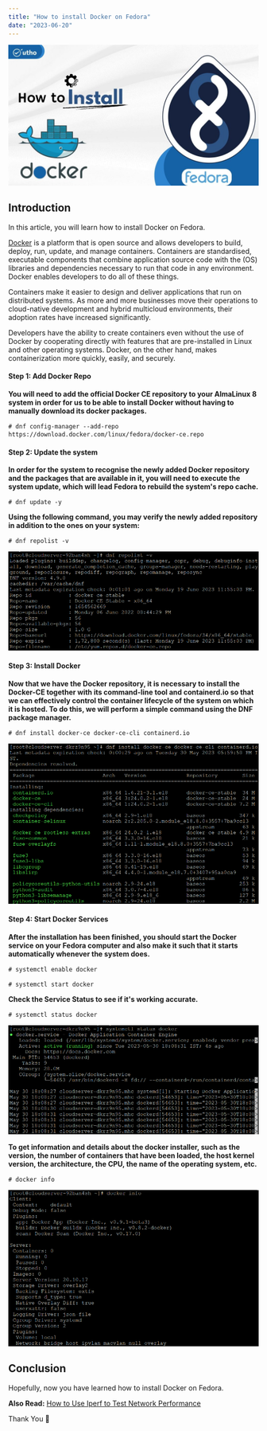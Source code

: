 ```yaml
---
title: "How to install Docker on Fedora"
date: "2023-06-20"
---
```


![How to install Docker on Fedora](images/How-to-install-Docker-on-Fedora-1024x576.jpg)

## Introduction

In this article, you will learn how to install Docker on Fedora.

[Docker](https://en.wikipedia.org/wiki/Docker_(software)) is a platform that is open source and allows developers to build, deploy, run, update, and manage containers. Containers are standardised, executable components that combine application source code with the (OS) libraries and dependencies necessary to run that code in any environment. Docker enables developers to do all of these things.

Containers make it easier to design and deliver applications that run on distributed systems. As more and more businesses move their operations to cloud-native development and hybrid multicloud environments, their adoption rates have increased significantly.

Developers have the ability to create containers even without the use of Docker by cooperating directly with features that are pre-installed in Linux and other operating systems. Docker, on the other hand, makes containerization more quickly, easily, and securely.

#### Step 1: Add Docker Repo

**You will need to add the official Docker CE repository to your AlmaLinux 8 system in order for us to be able to install Docker without having to manually download its docker packages.**

```
# dnf config-manager --add-repo https://download.docker.com/linux/fedora/docker-ce.repo

```

#### Step 2: Update the system

**In order for the system to recognise the newly added Docker repository and the packages that are available in it, you will need to execute the system update, which will lead Fedora to rebuild the system's repo cache.**

```
# dnf update -y

```

**Using the following command, you may verify the newly added repository in addition to the ones on your system:**

```
# dnf repolist -v

```

![How to install Docker on Fedora](images/image-1187.png)

#### Step 3: Install Docker

**Now that we have the Docker repository, it is necessary to install the Docker-CE together with its command-line tool and containerd.io so that we can effectively control the container lifecycle of the system on which it is hosted. To do this, we will perform a simple command using the DNF package manager.**

```
# dnf install docker-ce docker-ce-cli containerd.io

```

![How to install Docker on Fedora](images/image-1115.png)

#### Step 4: Start Docker Services

**After the installation has been finished, you should start the Docker service on your Fedora computer and also make it such that it starts automatically whenever the system does.**

```
# systemctl enable docker

```

```
# systemctl start docker

```

**Check the Service Status to see if it's working accurate.**

```
# systemctl status docker

```

![services](images/image-1116.png)

**To get information and details about the docker installer, such as the version, the number of containers that have been loaded, the host kernel version, the architecture, the CPU, the name of the operating system, etc.**

```
# docker info

```

![install Docker on Fedora](images/image-1188.png)

## Conclusion

Hopefully, now you have learned how to install Docker on Fedora.

**Also Read:** [How to Use Iperf to Test Network Performance](https://utho.com/docs/tutorial/how-to-use-iperf-to-test-network-performance/)

Thank You 🙂
